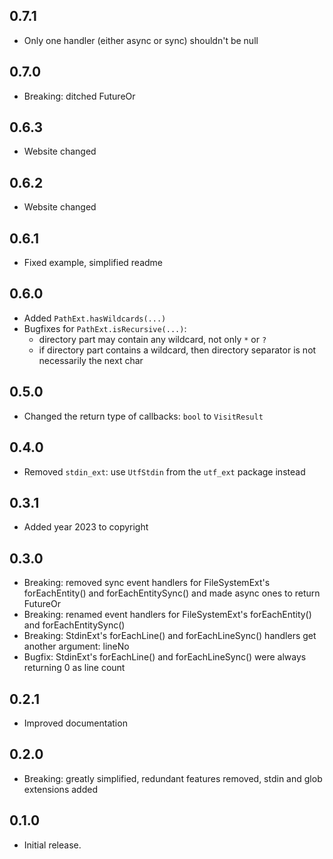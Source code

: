 ## 0.7.1

- Only one handler (either async or sync) shouldn't be null

## 0.7.0

- Breaking: ditched FutureOr

## 0.6.3

- Website changed

## 0.6.2

- Website changed

## 0.6.1

- Fixed example, simplified readme

## 0.6.0

- Added `PathExt.hasWildcards(...)`
- Bugfixes for `PathExt.isRecursive(...)`:
  - directory part may contain any wildcard, not only `*` or `?`
  - if directory part contains a wildcard, then directory separator is not necessarily the next char

## 0.5.0

- Changed the return type of callbacks: `bool` to `VisitResult`

## 0.4.0

- Removed `stdin_ext`: use `UtfStdin` from the `utf_ext` package instead

## 0.3.1

- Added year 2023 to copyright

## 0.3.0

- Breaking: removed sync event handlers for FileSystemExt's forEachEntity() and forEachEntitySync() and made async ones to return FutureOr
- Breaking: renamed event handlers for FileSystemExt's forEachEntity() and forEachEntitySync()
- Breaking: StdinExt's forEachLine() and forEachLineSync() handlers get another argument: lineNo
- Bugfix: StdinExt's forEachLine() and forEachLineSync() were always returning 0 as line count

## 0.2.1

- Improved documentation

## 0.2.0

- Breaking: greatly simplified, redundant features removed, stdin and glob extensions added

## 0.1.0

- Initial release.
